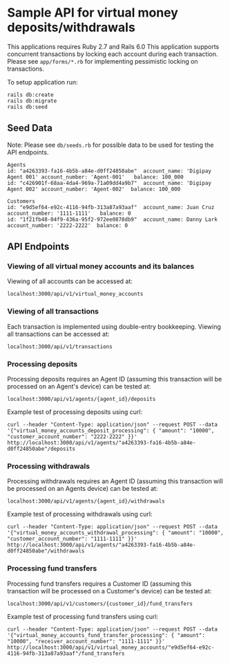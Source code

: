 
# Sample API for virtual money deposits/withdrawals

This applications requires Ruby 2.7 and Rails 6.0
This application supports concurrent transactions by locking each account during each transaction. Please see
`app/forms/*.rb` for implementing pessimistic locking on transactions.

To setup application run:

```
rails db:create
rails db:migrate
rails db:seed
```

## Seed Data
Note: Please see `db/seeds.rb` for possible data to be used for testing the API endpoints.
```
Agents
id: "a4263393-fa16-4b5b-a84e-d0ff24850abe"  account_name: 'Digipay Agent 001' account_number: 'Agent-001'   balance: 100_000
id: "c426901f-68aa-4da4-969a-71a09dd4a9b7"  account_name: 'Digipay Agent 002' account_number: 'Agent-002'  balance: 100_000

Customers
id: "e9d5ef64-e92c-4116-94fb-313a87a93aaf"  account_name: Juan Cruz account_number: '1111-1111'   balance: 0
id: "1f21fb48-04f9-436a-95f2-972ee0878db9"  account_name: Danny Lark account_number: '2222-2222'  balance: 0

```



## API Endpoints
### Viewing of all virtual money accounts and its balances
Viewing of all accounts can be accessed at:
```
localhost:3000/api/v1/virtual_money_accounts
```

### Viewing of all transactions
Each transaction is implemented using double-entry bookkeeping. Viewing all transactions can be accessed at:
```
localhost:3000/api/v1/transactions
```
### Processing deposits

Processing deposits requires an Agent ID (assuming this transaction will be processed on an Agent's device) can be tested at:
```
localhost:3000/api/v1/agents/{agent_id}/deposits
```
Example test of processing deposits using curl:
```
curl --header "Content-Type: application/json" --request POST --data '{"virtual_money_accounts_deposit_processing": { "amount": "10000", "customer_account_number": "2222-2222" }}' http://localhost:3000/api/v1/agents/"a4263393-fa16-4b5b-a84e-d0ff24850abe"/deposits
```
### Processing withdrawals

Processing withdrawals requires an Agent ID (assuming this transaction will be processed on an Agents device) can be tested at:
```
localhost:3000/api/v1/agents/{agent_id}/withdrawals
```
Example test of processing withdrawals using curl:
```
curl --header "Content-Type: application/json" --request POST --data '{"virtual_money_accounts_withdrawal_processing": { "amount": "10000", "customer_account_number": "1111-1111" }}' http://localhost:3000/api/v1/agents/"a4263393-fa16-4b5b-a84e-d0ff24850abe"/withdrawals
```

### Processing fund transfers

Processing fund transfers requires a Customer ID (assuming this transaction will be processed on a Customer's device) can be tested at:
```
localhost:3000/api/v1/customers/{customer_id}/fund_transfers
```
Example test of processing fund transfers using curl:
```
curl --header "Content-Type: application/json" --request POST --data '{"virtual_money_accounts_fund_transfer_processing": { "amount": "10000", "receiver_account_number": "1111-1111" }}' http://localhost:3000/api/v1/virtual_money_accounts/"e9d5ef64-e92c-4116-94fb-313a87a93aaf"/fund_transfers
```